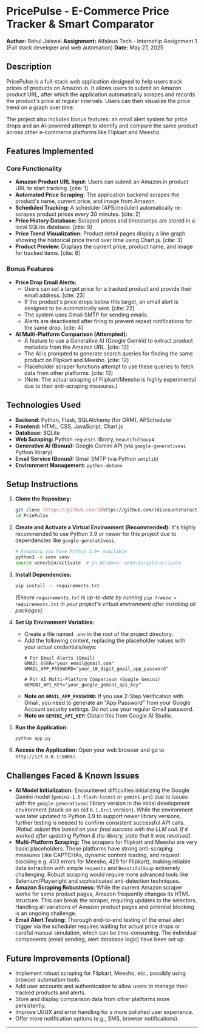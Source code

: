 # PricePulse - E-Commerce Price Tracker & Smart Comparator

**Author:** Rahul Jaiswal
**Assignment:** Alfaleus Tech - Internship Assignment 1 (Full stack developer and web automation)
**Date:** May 27, 2025

## Description

PricePulse is a full-stack web application designed to help users track prices of products on Amazon.in. It allows users to submit an Amazon product URL, after which the application automatically scrapes and records the product's price at regular intervals. Users can then visualize the price trend on a graph over time. 

The project also includes bonus features: an email alert system for price drops and an AI-powered attempt to identify and compare the same product across other e-commerce platforms like Flipkart and Meesho.

## Features Implemented

### Core Functionality
* **Amazon Product URL Input:** Users can submit an Amazon.in product URL to start tracking. [cite: 1]
* **Automated Price Scraping:** The application backend scrapes the product's name, current price, and image from Amazon.
* **Scheduled Tracking:** A scheduler (APScheduler) automatically re-scrapes product prices every 30 minutes. [cite: 2]
* **Price History Database:** Scraped prices and timestamps are stored in a local SQLite database. [cite: 9]
* **Price Trend Visualization:** Product detail pages display a line graph showing the historical price trend over time using Chart.js. [cite: 3]
* **Product Preview:** Displays the current price, product name, and image for tracked items. [cite: 8]

### Bonus Features
* **Price Drop Email Alerts:**
    * Users can set a target price for a tracked product and provide their email address. [cite: 23]
    * If the product's price drops below this target, an email alert is designed to be automatically sent. [cite: 22]
    * The system uses Gmail SMTP for sending emails.
    * Alerts are deactivated after firing to prevent repeat notifications for the same drop. [cite: 4]
* **AI Multi-Platform Comparison (Attempted):**
    * A feature to use a Generative AI (Google Gemini) to extract product metadata from the Amazon URL. [cite: 12]
    * The AI is prompted to generate search queries for finding the same product on Flipkart and Meesho. [cite: 12]
    * Placeholder scraper functions attempt to use these queries to fetch data from other platforms. [cite: 13]
    * (Note: The actual scraping of Flipkart/Meesho is highly experimental due to their anti-scraping measures.)

## Technologies Used

* **Backend:** Python, Flask, SQLAlchemy (for ORM), APScheduler
* **Frontend:** HTML, CSS, JavaScript, Chart.js
* **Database:** SQLite
* **Web Scraping:** Python `requests` library, `BeautifulSoup4`
* **Generative AI (Bonus):** Google Gemini API (via `google-generativeai` Python library)
* **Email Service (Bonus):** Gmail SMTP (via Python `smtplib`)
* **Environment Management:** `python-dotenv`

## Setup Instructions

1.  **Clone the Repository:**
    ```bash
    git clone [https://github.com/](https://github.com/)discountcharacter/PricePulse.git
    cd PriePulse
    ```

2.  **Create and Activate a Virtual Environment (Recommended):**
    It's highly recommended to use Python 3.9 or newer for this project due to dependencies like `google-generativeai`.
    ```bash
    # Assuming you have Python 3.9+ available
    python3 -m venv venv
    source venv/bin/activate  # On Windows: venv\Scripts\activate
    ```

3.  **Install Dependencies:**
    ```bash
    pip install -r requirements.txt
    ```
    *(Ensure `requirements.txt` is up-to-date by running `pip freeze > requirements.txt` in your project's virtual environment after installing all packages).*

4.  **Set Up Environment Variables:**
    * Create a file named `.env` in the root of the project directory.
    * Add the following content, replacing the placeholder values with your actual credentials/keys:
        ```env
        # For Email Alerts (Gmail)
        GMAIL_USER="your_email@gmail.com"
        GMAIL_APP_PASSWORD="your_16_digit_gmail_app_password"

        # For AI Multi-Platform Comparison (Google Gemini)
        GEMINI_API_KEY="your_google_gemini_api_key"
        ```
    * **Note on `GMAIL_APP_PASSWORD`:** If you use 2-Step Verification with Gmail, you need to generate an "App Password" from your Google Account security settings. Do not use your regular Gmail password.
    * **Note on `GEMINI_API_KEY`:** Obtain this from Google AI Studio.

5.  **Run the Application:**
    ```bash
    python app.py
    ```

6.  **Access the Application:**
    Open your web browser and go to `http://127.0.0.1:5000/`.

## Challenges Faced & Known Issues

* **AI Model Initialization:** Encountered difficulties initializing the Google Gemini model (`gemini-1.5-flash-latest` or `gemini-pro`) due to issues with the `google-generativeai` library version in the initial development environment (stuck on an old `0.1.0rc1` version). While the environment was later updated to Python 3.9 to support newer library versions, further testing is needed to confirm consistent successful API calls. *(Rahul, adjust this based on your final success with the LLM call. If it worked after updating Python & the library, state that it was resolved).*
* **Multi-Platform Scraping:** The scrapers for Flipkart and Meesho are very basic placeholders. These platforms have strong anti-scraping measures (like CAPTCHAs, dynamic content loading, and request blocking e.g. 403 errors for Meesho, 429 for Flipkart), making reliable data extraction with simple `requests` and `BeautifulSoup` extremely challenging. Robust scraping would require more advanced tools like Selenium/Playwright and sophisticated anti-detection techniques.
* **Amazon Scraping Robustness:** While the current Amazon scraper works for some product pages, Amazon frequently changes its HTML structure. This can break the scraper, requiring updates to the selectors. Handling all variations of Amazon product pages and potential blocking is an ongoing challenge.
* **Email Alert Testing:** Thorough end-to-end testing of the email alert trigger via the scheduler requires waiting for actual price drops or careful manual simulation, which can be time-consuming. The individual components (email sending, alert database logic) have been set up.

## Future Improvements (Optional)

* Implement robust scraping for Flipkart, Meesho, etc., possibly using browser automation tools.
* Add user accounts and authentication to allow users to manage their tracked products and alerts.
* Store and display comparison data from other platforms more persistently.
* Improve UI/UX and error handling for a more polished user experience.
* Offer more notification options (e.g., SMS, browser notifications).

---
